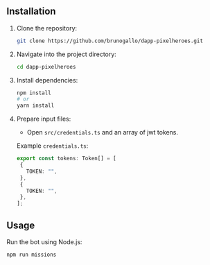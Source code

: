 ## Installation

1. Clone the repository:

   ```bash
   git clone https://github.com/brunogallo/dapp-pixelheroes.git
   ```

2. Navigate into the project directory:

   ```bash
   cd dapp-pixelheroes
   ```

3. Install dependencies:

   ```bash
   npm install
   # or
   yarn install
   ```

4. Prepare input files:

   - Open `src/credentials.ts` and an array of jwt tokens.

   Example `credentials.ts`:
   ```ts
   export const tokens: Token[] = [
    {
      TOKEN: "",
    },
    {
      TOKEN: "",
    },
   ];
   ```

## Usage

Run the bot using Node.js:

```bash
npm run missions
```
